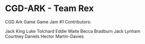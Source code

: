 # CGD-ARK - Team Rex
CGD Ark Game Game Jam #1
Contributors: 

Jack King
Luke Tolchard
Eddie Waite
Becca Bradburn
Jack Lynham
Courtney Daniels
Hector Martin-Davies
